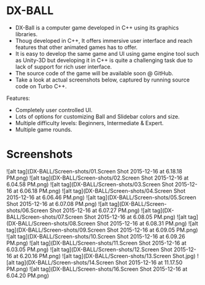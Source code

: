 # DX-BALL

- DX-Ball is a computer game developed in C++ using its graphics libraries.
- Thoug developed in C++, It offers immersive user interface and reach features that other animated games has to offer.
- It is easy to develop the same game and UI using game engine tool such as Unity-3D but developing it in C++ is quite a
  challenging task due to lack of support for rich user interface.
- The source code of the game will be available soon @ GitHub.
- Take a look at actual screenshots below, captured by running source code on Turbo C++. 

Features:
- Completely user controlled UI.
- Lots of options for customizing Ball and Slidebar colors and size.
- Multiple difficulty levels: Beginners, Intermediate & Expert.
- Multiple game rounds.

# Screenshots

![alt tag](DX-BALL/Screen-shots/01.Screen Shot 2015-12-16 at 6.18.18 PM.png)
![alt tag](DX-BALL/Screen-shots/02.Screen Shot 2015-12-16 at 6.04.58 PM.png)
![alt tag](DX-BALL/Screen-shots/03.Screen Shot 2015-12-16 at 6.06.18 PM.png)
![alt tag](DX-BALL/Screen-shots/04.Screen Shot 2015-12-16 at 6.06.46 PM.png)
![alt tag](DX-BALL/Screen-shots/05.Screen Shot 2015-12-16 at 6.07.08 PM.png)
![alt tag](DX-BALL/Screen-shots/06.Screen Shot 2015-12-16 at 6.07.27 PM.png)
![alt tag](DX-BALL/Screen-shots/07.Screen Shot 2015-12-16 at 6.08.05 PM.png)
![alt tag](DX-BALL/Screen-shots/08.Screen Shot 2015-12-16 at 6.08.31 PM.png)
![alt tag](DX-BALL/Screen-shots/09.Screen Shot 2015-12-16 at 6.09.05 PM.png)
![alt tag](DX-BALL/Screen-shots/10.Screen Shot 2015-12-16 at 6.09.26 PM.png)
![alt tag](DX-BALL/Screen-shots/11.Screen Shot 2015-12-16 at 6.03.05 PM.png)
![alt tag](DX-BALL/Screen-shots/12.Screen Shot 2015-12-16 at 6.20.16 PM.png)
![alt tag](DX-BALL/Screen-shots/13.Screen Shot.jpg)
![alt tag](DX-BALL/Screen-shots/14.Screen Shot 2015-12-16 at 11.17.50 PM.png)
![alt tag](DX-BALL/Screen-shots/16.Screen Shot 2015-12-16 at 6.04.20 PM.png)



